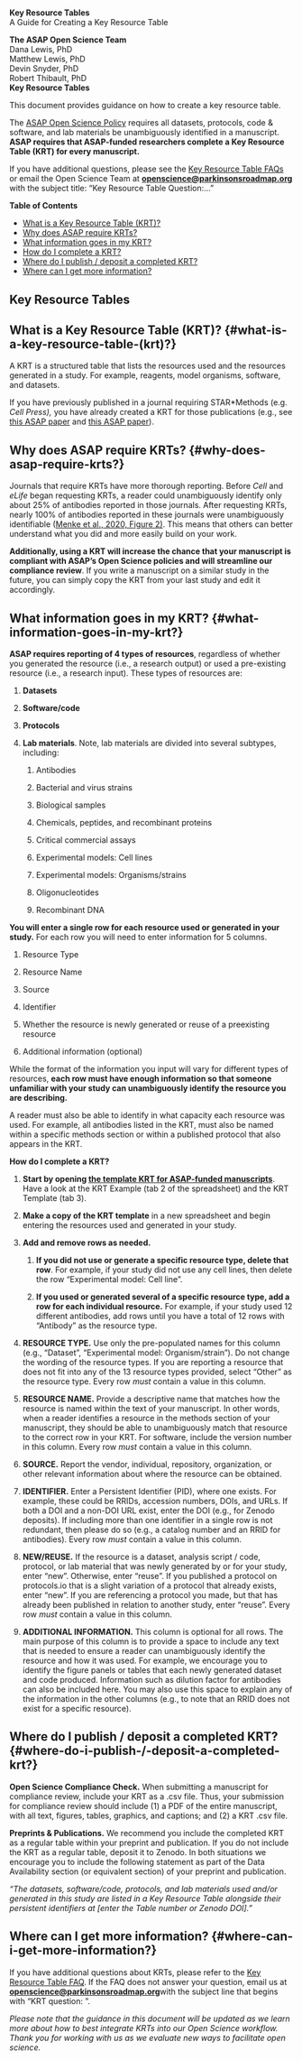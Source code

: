 

# 

**Key Resource Tables**  
A Guide for Creating a Key Resource Table

**The ASAP Open Science Team**  
Dana Lewis, PhD  
Matthew Lewis, PhD  
Devin Snyder, PhD  
Robert Thibault, PhD  
**Key Resource Tables**

This document provides guidance on how to create a key resource table. 

The [ASAP Open Science Policy](https://docs.google.com/document/d/1XHlIzoDB2OAph1WOWIvysscm4ayy-bRBMfSayr8yZ1Q/edit?tab=t.0) requires all datasets, protocols, code & software, and lab materials be unambiguously identified in a manuscript. **ASAP requires that ASAP-funded researchers complete a Key Resource Table (KRT) for every manuscript.** 

If you have additional questions, please see the [Key Resource Table FAQs](https://docs.google.com/document/u/0/d/1j0UroxoKuXaEsPzafeWJbWCp5K7FTqPcJSpNNAo8b7k/edit) or email the Open Science Team at [**openscience@parkinsonsroadmap.org**](mailto:openscience@parkinsonsroadmap.org) with the subject title: “Key Resource Table Question:...”

**Table of Contents** 

* [What is a Key Resource Table (KRT)?](#what-is-a-key-resource-table-\(krt\)?)  
* [Why does ASAP require KRTs?](#why-does-asap-require-krts?)  
* [What information goes in my KRT?](#what-information-goes-in-my-krt?)  
* [How do I complete a KRT?](#heading=h.iepd9pbh5mfa)  
* [Where do I publish / deposit a completed KRT?](#where-do-i-publish-/-deposit-a-completed-krt?)  
* [Where can I get more information?](#where-can-i-get-more-information?)

## **Key Resource Tables**

## **What is a Key Resource Table (KRT)?** {#what-is-a-key-resource-table-(krt)?}

A KRT is a structured table that lists the resources used and the resources generated in a study. For example, reagents, model organisms, software, and datasets. 

If you have previously published in a journal requiring STAR\*Methods (e.g. *Cell Press),* you have already created a KRT for those publications (e.g., see [this ASAP paper](https://www.cell.com/cell-reports/fulltext/S2211-1247\(23\)00242-5?_returnURL=https%3A%2F%2Flinkinghub.elsevier.com%2Fretrieve%2Fpii%2FS2211124723002425%3Fshowall%3Dtrue#secsectitle0115) and [this ASAP paper](https://www.cell.com/neuron/fulltext/S0896-6273\(21\)01076-X?_returnURL=https%3A%2F%2Flinkinghub.elsevier.com%2Fretrieve%2Fpii%2FS089662732101076X%3Fshowall%3Dtrue#secsectitle0090)).

## **Why does ASAP require KRTs?** {#why-does-asap-require-krts?}

Journals that require KRTs have more thorough reporting. Before *Cell* and *eLife* began requesting KRTs, a reader could unambiguously identify only about 25% of antibodies reported in those journals. After requesting KRTs, nearly 100% of antibodies reported in these journals were unambiguously identifiable ([Menke et al., 2020, Figure 2\)](https://www.sciencedirect.com/science/article/pii/S2589004220308907). This means that others can better understand what you did and more easily build on your work.

**Additionally, using a KRT will increase the chance that your manuscript is compliant with ASAP’s Open Science policies and will streamline our compliance review**. If you write a manuscript on a similar study in the future, you can simply copy the KRT from your last study and edit it accordingly.

## **What information goes in my KRT?** {#what-information-goes-in-my-krt?}

**ASAP requires reporting of 4 types of resources**, regardless of whether you generated the resource (i.e., a research output) or used a pre-existing resource (i.e., a research input). These types of resources are:

1. **Datasets**

2. **Software/code**

3. **Protocols**

4. **Lab materials**. Note, lab materials are divided into several subtypes, including:

   1. Antibodies

   2. Bacterial and virus strains

   3. Biological samples

   4. Chemicals, peptides, and recombinant proteins

   5. Critical commercial assays

   6. Experimental models: Cell lines

   7. Experimental models: Organisms/strains

   8. Oligonucleotides

   9. Recombinant DNA

**You will enter a single row for each resource used or generated in your study.** For each row you will need to enter information for 5 columns. 

1. Resource Type

2. Resource Name

3. Source

4. Identifier

5. Whether the resource is newly generated or reuse of a preexisting resource

6. Additional information (optional)

While the format of the information you input will vary for different types of resources, **each row must have enough information so that someone unfamiliar with your study can unambiguously identify the resource you are describing.** 

A reader must also be able to identify in what capacity each resource was used. For example, all antibodies listed in the KRT, must also be named within a specific methods section or within a published protocol that also appears in the KRT.

**How do I complete a KRT?**

1. **Start by opening [the template KRT for ASAP-funded manuscripts](https://docs.google.com/spreadsheets/d/1gsSj9MBZkcWmtX2c5VvigtgM3Gk6GSN7MEacDk5ryrw/edit?usp=sharing)**. Have a look at the KRT Example (tab 2 of the spreadsheet) and the KRT Template (tab 3). 

2. **Make a copy of the KRT template** in a new spreadsheet and begin entering the resources used and generated in your study. 

3. **Add and remove rows as needed.**

   1. **If you did not use or generate a specific resource type, delete that row**. For example, if your study did not use any cell lines, then delete the row “Experimental model: Cell line”.

   10. **If you used or generated several of a specific resource type, add a row for each individual resource.** For example, if your study used 12 different antibodies, add rows until you have a total of 12 rows with “Antibody” as the resource type.

4. **RESOURCE TYPE.** Use only the pre-populated names for this column (e.g., “Dataset”, “Experimental model: Organism/strain”). Do not change the wording of the resource types. If you are reporting a resource that does not fit into any of the 13 resource types provided, select “Other” as the resource type. Every row *must* contain a value in this column.

5. **RESOURCE NAME.** Provide a descriptive name that matches how the resource is named within the text of your manuscript. In other words, when a reader identifies a resource in the methods section of your manuscript, they should be able to unambiguously match that resource to the correct row in your KRT. For software, include the version number in this column. Every row *must* contain a value in this column.

5. **SOURCE.** Report the vendor, individual, repository, organization, or other relevant information about where the resource can be obtained.

6. **IDENTIFIER.** Enter a Persistent Identifier (PID), where one exists. For example, these could be RRIDs, accession numbers, DOIs, and URLs. If both a DOI and a non-DOI URL exist, enter the DOI (e.g., for Zenodo deposits). If including more than one identifier in a single row is not redundant, then please do so (e.g., a catalog number and an RRID for antibodies). Every row *must* contain a value in this column.

7. **NEW/REUSE.** If the resource is a dataset, analysis script / code, protocol, or lab material that was newly generated by or for your study, enter “new”. Otherwise, enter “reuse”. If you published a protocol on protocols.io that is a slight variation of a protocol that already exists, enter “new”. If you are referencing a protocol you made, but that has already been published in relation to another study, enter “reuse”. Every row *must* contain a value in this column.

8. **ADDITIONAL INFORMATION.** This column is optional for all rows. The main purpose of this column is to provide a space to include any text that is needed to ensure a reader can unambiguously identify the resource and how it was used. For example, we encourage you to identify the figure panels or tables that each newly generated dataset and code produced. Information such as dilution factor for antibodies can also be included here. You may also use this space to explain any of the information in the other columns (e.g., to note that an RRID does not exist for a specific resource).

## **Where do I publish / deposit a completed KRT?** {#where-do-i-publish-/-deposit-a-completed-krt?}

**Open Science Compliance Check.** When submitting a manuscript for compliance review, include your KRT as a .csv file. Thus, your submission for compliance review should include (1) a PDF of the entire manuscript, with all text, figures, tables, graphics, and captions; and (2) a KRT .csv file.

**Preprints & Publications.** We recommend you include the completed KRT as a regular table within your preprint and publication. If you do not include the KRT as a regular table, deposit it to Zenodo. In both situations we encourage you to include the following statement as part of the Data Availability section (or equivalent section) of your preprint and publication. 

*“The datasets, software/code, protocols, and lab materials used and/or generated in this study are listed in a Key Resource Table alongside their persistent identifiers at \[enter the Table number or Zenodo DOI\].”*

## **Where can I get more information?** {#where-can-i-get-more-information?}

If you have additional questions about KRTs, please refer to the [Key Resource Table FAQ](https://docs.google.com/document/d/1j0UroxoKuXaEsPzafeWJbWCp5K7FTqPcJSpNNAo8b7k/edit#heading=h.255us92al4s2). If the FAQ does not answer your question, email us at [**openscience@parkinsonsroadmap.org**](mailto:openscience@parkinsonsroadmap.org)with the subject line that begins with “KRT question: ”.

*Please note that the guidance in this document will be updated as we learn more about how to best integrate KRTs into our Open Science workflow. Thank you for working with us as we evaluate new ways to facilitate open science.*

